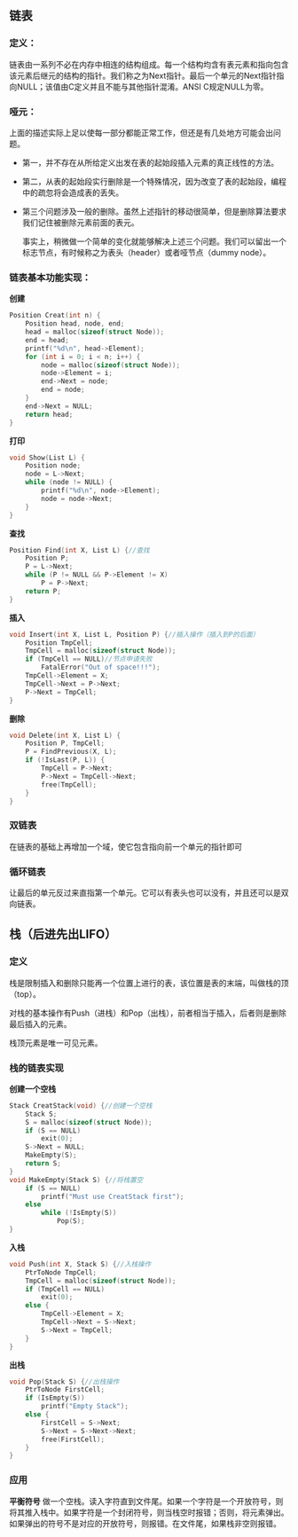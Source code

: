 ## 链表

### 定义：

链表由一系列不必在内存中相连的结构组成。每一个结构均含有表元素和指向包含该元素后继元的结构的指针。我们称之为Next指针。最后一个单元的Next指针指向NULL；该值由C定义并且不能与其他指针混淆。ANSI C规定NULL为零。

### 哑元：

上面的描述实际上足以使每一部分都能正常工作，但还是有几处地方可能会出问题。

- 第一，并不存在从所给定义出发在表的起始段插入元素的真正线性的方法。

- 第二，从表的起始段实行删除是一个特殊情况，因为改变了表的起始段，编程中的疏忽将会造成表的丢失。

- 第三个问题涉及一般的删除。虽然上述指针的移动很简单，但是删除算法要求我们记住被删除元素前面的表元。

  事实上，稍微做一个简单的变化就能够解决上述三个问题。我们可以留出一个标志节点，有时候称之为表头（header）或者哑节点（dummy node）。

### 链表基本功能实现：

**创建**

```c
Position Creat(int n) {
	Position head, node, end;
	head = malloc(sizeof(struct Node));
	end = head;
	printf("%d\n", head->Element);
	for (int i = 0; i < n; i++) {
		node = malloc(sizeof(struct Node));
		node->Element = i;
		end->Next = node;
		end = node;
	}
	end->Next = NULL;
	return head;
}
```



**打印**

```c
void Show(List L) {
	Position node;
	node = L->Next;
	while (node != NULL) {
		printf("%d\n", node->Element);
		node = node->Next;
	}
}
```



**查找**

```c
Position Find(int X, List L) {//查找
	Position P;
	P = L->Next;
	while (P != NULL && P->Element != X)
		P = P->Next;
	return P;
}
```



**插入**

```c
void Insert(int X, List L, Position P) {//插入操作（插入到P的后面）
	Position TmpCell;
	TmpCell = malloc(sizeof(struct Node));
	if (TmpCell == NULL)//节点申请失败
		FatalError("Out of space!!!");
	TmpCell->Element = X;
	TmpCell->Next = P->Next;
	P->Next = TmpCell;
}
```



**删除**

```c
void Delete(int X, List L) {
	Position P, TmpCell;
	P = FindPrevious(X, L);
	if (!IsLast(P, L)) {
		TmpCell = P->Next;
		P->Next = TmpCell->Next;
		free(TmpCell);
	}
}
```



### 双链表

在链表的基础上再增加一个域，使它包含指向前一个单元的指针即可

### 循环链表

让最后的单元反过来直指第一个单元。它可以有表头也可以没有，并且还可以是双向链表。



## 栈（后进先出LIFO）

### 定义

栈是限制插入和删除只能再一个位置上进行的表，该位置是表的末端，叫做栈的顶（top）。

对栈的基本操作有Push（进栈）和Pop（出栈），前者相当于插入，后者则是删除最后插入的元素。

栈顶元素是唯一可见元素。
### 栈的链表实现
**创建一个空栈**
```c
Stack CreatStack(void) {//创建一个空栈
	Stack S;
	S = malloc(sizeof(struct Node));
	if (S == NULL)
		exit(0);
	S->Next = NULL;
	MakeEmpty(S);
	return S;
}
void MakeEmpty(Stack S) {//将栈置空
	if (S == NULL)
		printf("Must use CreatStack first");
	else
		while (!IsEmpty(S))
			Pop(S);
}
```
**入栈**
```c
void Push(int X, Stack S) {//入栈操作
	PtrToNode TmpCell;
	TmpCell = malloc(sizeof(struct Node));
	if (TmpCell == NULL)
		exit(0);
	else {
		TmpCell->Element = X;
		TmpCell->Next = S->Next;
		S->Next = TmpCell;
	}
}
```
**出栈**
```c
void Pop(Stack S) {//出栈操作
	PtrToNode FirstCell;
	if (IsEmpty(S))
		printf("Empty Stack");
	else {
		FirstCell = S->Next;
		S->Next = S->Next->Next;
		free(FirstCell);
	}
}
```
### 应用
**平衡符号**
做一个空栈。读入字符直到文件尾。如果一个字符是一个开放符号，则将其推入栈中。如果字符是一个封闭符号，则当栈空时报错；否则，将元素弹出。如果弹出的符号不是对应的开放符号，则报错。在文件尾，如果栈非空则报错。
